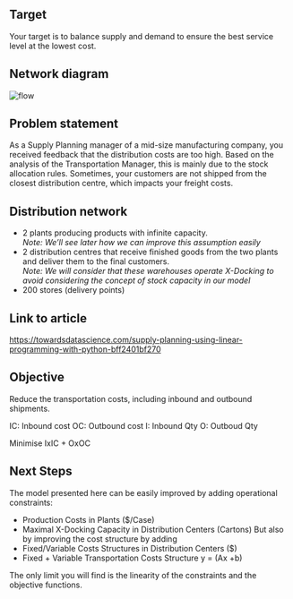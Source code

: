 ## Target

Your target is to balance supply and demand to ensure the best service level at the lowest cost.

## Network diagram
![flow](/Users/arunabhbora/Downloads/code/optimization/supply_planning/img/image.png)

## Problem statement

As a Supply Planning manager of a mid-size manufacturing company, you received feedback that the distribution costs are too high. Based on the analysis of the Transportation Manager, this is mainly due to the stock allocation rules.
Sometimes, your customers are not shipped from the closest distribution centre, which impacts your freight costs.

## Distribution network

- 2 plants producing products with infinite capacity.  
_Note: We’ll see later how we can improve this assumption easily_
- 2 distribution centres that receive finished goods from the two plants and deliver them to the final customers.  
_Note: We will consider that these warehouses operate X-Docking to avoid considering the concept of stock capacity in our model_
- 200 stores (delivery points)

## Link to article
https://towardsdatascience.com/supply-planning-using-linear-programming-with-python-bff2401bf270

## Objective

Reduce the transportation costs, including inbound and outbound shipments.

IC: Inbound cost
OC: Outbound cost
I: Inbound Qty
O: Outboud Qty

Minimise IxIC + OxOC

## Next Steps
The model presented here can be easily improved by adding operational constraints:
- Production Costs in Plants ($/Case)
- Maximal X-Docking Capacity in Distribution Centers (Cartons)
But also by improving the cost structure by adding
- Fixed/Variable Costs Structures in Distribution Centers ($)
- Fixed + Variable Transportation Costs Structure y = (Ax +b)  

The only limit you will find is the linearity of the constraints and the objective functions.


